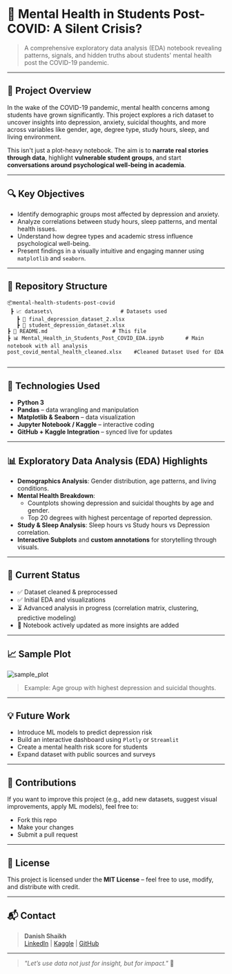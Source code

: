 # 🧠 Mental Health in Students Post-COVID: A Silent Crisis?

> A comprehensive exploratory data analysis (EDA) notebook revealing patterns, signals, and hidden truths about students' mental health post the COVID-19 pandemic.

---

## 📌 Project Overview

In the wake of the COVID-19 pandemic, mental health concerns among students have grown significantly. This project explores a rich dataset to uncover insights into depression, anxiety, suicidal thoughts, and more across variables like gender, age, degree type, study hours, sleep, and living environment.

This isn't just a plot-heavy notebook. The aim is to **narrate real stories through data**, highlight **vulnerable student groups**, and start **conversations around psychological well-being in academia**.

---

## 🔍 Key Objectives

- Identify demographic groups most affected by depression and anxiety.
- Analyze correlations between study hours, sleep patterns, and mental health issues.
- Understand how degree types and academic stress influence psychological well-being.
- Present findings in a visually intuitive and engaging manner using `matplotlib` and `seaborn`.

---

## 📁 Repository Structure

```
📦mental-health-students-post-covid
 ┣ 📈 datasets\                      # Datasets used
   ┣ 📄 final_depression_dataset_2.xlsx
   ┣ 📄 student_depression_dataset.xlsx
┣ 📃 README.md                     # This file
┣ 📊 Mental_Health_in_Students_Post_COVID_EDA.ipynb       # Main notebook with all analysis
post_covid_mental_health_cleaned.xlsx    #Cleaned Dataset Used for EDA 
 
```

---

## 🧰 Technologies Used

- **Python 3**
- **Pandas** – data wrangling and manipulation
- **Matplotlib & Seaborn** – data visualization
- **Jupyter Notebook / Kaggle** – interactive coding
- **GitHub + Kaggle Integration** – synced live for updates

---

## 📊 Exploratory Data Analysis (EDA) Highlights

- **Demographics Analysis**: Gender distribution, age patterns, and living conditions.
- **Mental Health Breakdown**:
  - Countplots showing depression and suicidal thoughts by age and gender.
  - Top 20 degrees with highest percentage of reported depression.
- **Study & Sleep Analysis**: Sleep hours vs Study hours vs Depression correlation.
- **Interactive Subplots** and **custom annotations** for storytelling through visuals.

---

## 📌 Current Status

- ✅ Dataset cleaned & preprocessed
- ✅ Initial EDA and visualizations
- ⏳ Advanced analysis in progress (correlation matrix, clustering, predictive modeling)
- 🔄 Notebook actively updated as more insights are added

---

## 📈 Sample Plot

![sample_plot](assets/age_vs_depression_suicidal.png)

> Example: Age group with highest depression and suicidal thoughts.

---

## 💡 Future Work

- Introduce ML models to predict depression risk
- Build an interactive dashboard using `Plotly` or `Streamlit`
- Create a mental health risk score for students
- Expand dataset with public sources and surveys

---

## 🤝 Contributions

If you want to improve this project (e.g., add new datasets, suggest visual improvements, apply ML models), feel free to:
- Fork this repo
- Make your changes
- Submit a pull request

---

## 📜 License

This project is licensed under the **MIT License** – feel free to use, modify, and distribute with credit.

---

## 📬 Contact

> **Danish Shaikh**  
> [LinkedIn]([https://linkedin.com/in/danishshaikh](https://www.linkedin.com/in/danish-shaikh-b6442a212/)) | [Kaggle]([https://kaggle.com/yourusername](https://www.kaggle.com/danishshaikh18)) | [GitHub]([https://github.com/yourusername](https://github.com/DanishShaikh18))

---

> _"Let’s use data not just for insight, but for impact."_ 💬
